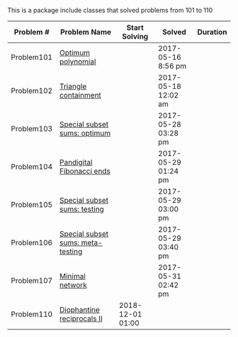 This is a package include classes that solved problems from 101 to 110


|   Problem #   | Problem Name  | Start Solving |  Solved |  Duration  |
| ------------- | ------------- | ------------- | ------------- | ------------- |
|   Problem101  | [Optimum polynomial](https://projecteuler.net/problem=101)  || 2017-05-16 8:56 pm |
|   Problem102  | [Triangle containment](https://projecteuler.net/problem=102)  || 2017-05-18 12:02 am |
|   Problem103  | [Special subset sums: optimum](https://projecteuler.net/problem=103)  || 2017-05-28 03:28 pm |
|   Problem104  | [Pandigital Fibonacci ends](https://projecteuler.net/problem=104)  || 2017-05-29 01:24 pm |
|   Problem105  | [Special subset sums: testing](https://projecteuler.net/problem=105)  || 2017-05-29 03:00 pm |
|   Problem106  | [Special subset sums: meta-testing](https://projecteuler.net/problem=106)  || 2017-05-29 03:40 pm |
|   Problem107  | [Minimal network](https://projecteuler.net/problem=107)  || 2017-05-31 02:42 pm |
|   Problem110  | [Diophantine reciprocals II](https://projecteuler.net/problem=110)  | 2018-12-01 01:00 | |


